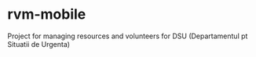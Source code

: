 # rvm-mobile
Project for managing resources and volunteers for DSU (Departamentul pt Situatii de Urgenta)
